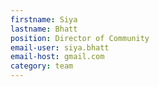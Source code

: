 ```yaml
---
firstname: Siya
lastname: Bhatt
position: Director of Community
email-user: siya.bhatt
email-host: gmail.com
category: team
---
```

